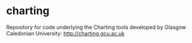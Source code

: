 charting
========

Repository for code underlying the Charting tools developed by Glasgow Caledonian University: http://charting.gcu.ac.uk
